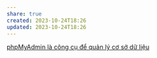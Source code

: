 ```yaml
---
share: true
created: 2023-10-24T18:26
updated: 2023-10-24T18:26
---
```

[phpMyAdmin là công cụ để quản lý cơ sở dữ liệu](./phpMyAdmin%20l%C3%A0%20c%C3%B4ng%20c%E1%BB%A5%20%C4%91%E1%BB%83%20qu%E1%BA%A3n%20l%C3%BD%20c%C6%A1%20s%E1%BB%9F%20d%E1%BB%AF%20li%E1%BB%87u.md#) 